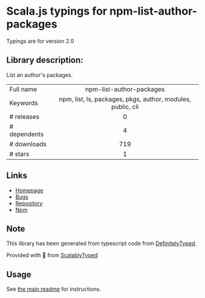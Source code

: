 
# Scala.js typings for npm-list-author-packages

Typings are for version 2.0

## Library description:
List an author's packages.

|                    |                 |
| ------------------ | :-------------: |
| Full name          | npm-list-author-packages |
| Keywords           | npm, list, ls, packages, pkgs, author, modules, public, cli |
| # releases         | 0 |
| # dependents       | 4 |
| # downloads        | 719 |
| # stars            | 1 |

## Links
- [Homepage](https://github.com/kgryte/npm-list-author-packages#readme)
- [Bugs](https://github.com/kgryte/npm-list-author-packages/issues)
- [Repository](https://github.com/kgryte/npm-list-author-packages)
- [Npm](https://www.npmjs.com/package/npm-list-author-packages)
    


## Note
This library has been generated from typescript code from [DefinitelyTyped](https://definitelytyped.org).

Provided with :purple_heart: from [ScalablyTyped](https://github.com/oyvindberg/ScalablyTyped)

## Usage
See [the main readme](../../readme.md) for instructions.


